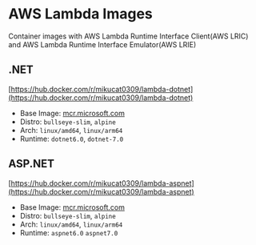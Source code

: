 # AWS Lambda Images

Container images with AWS Lambda Runtime Interface Client(AWS LRIC) and AWS Lambda Runtime Interface Emulator(AWS LRIE)

## .NET

[https://hub.docker.com/r/mikucat0309/lambda-dotnet](https://hub.docker.com/r/mikucat0309/lambda-dotnet)

- Base Image: [mcr.microsoft.com](mcr.microsoft.com)
- Distro: `bullseye-slim`, `alpine`
- Arch: `linux/amd64`, `linux/arm64`
- Runtime: `dotnet6.0`, `dotnet-7.0`

## ASP.NET

[https://hub.docker.com/r/mikucat0309/lambda-aspnet](https://hub.docker.com/r/mikucat0309/lambda-aspnet)

- Base Image: [mcr.microsoft.com](mcr.microsoft.com)
- Distro: `bullseye-slim`, `alpine`
- Arch: `linux/amd64`, `linux/arm64`
- Runtime: `aspnet6.0` `aspnet7.0`
